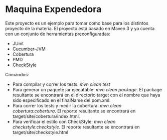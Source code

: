 Maquina Expendedora
===========


Este proyecto es un ejemplo para tomar como base para los distintos proyecto de la materia.
El proyecto está basado en Maven 3 y ya cuenta con un conjunto de herramientas preconfiguradas:

* JUnit
* Cucumber-JVM
* Cobertura
* PMD
* CheckStyle

Comandos:

* Para compilar y correr los tests: _mvn clean test_
* Para generar un paquete jar ejecutable: _mvn clean package_. El package resultante se encontrará en el directorio target con el nombre que haya sido especificado en el finalName del pom.xml.
* Para correr los tests y medir la cobertura: _mvn clean cobertura:cobertura_. El reporte resultante se encontrará en target/site/cobertura/index.html.
* Para verificar el estilo con CheckStyle: _mvn clean checkstyle:checkstyle_. El reporte resultante se encontrará en target/site/checkstyle.html
